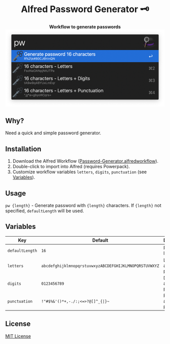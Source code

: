 <div align="center">
  <h1>Alfred Password Generator 🗝</h1>
</div>

<p align="center">
  <strong>Workflow to generate passwords</strong></br>
  <img src="./demo.png" width="530">
</p>

## Why?

Need a quick and simple password generator.

## Installation

1. Download the Alfred Workflow ([Password-Generator.alfredworkflow](https://github.com/epilande/alfred-password-generator/releases/latest/download/Password-Generator.alfredworkflow)).
1. Double-click to import into Alfred (requires Powerpack).
1. Customize workflow variables `letters`, `digits`, `punctuation` (see [Variables](#variables)).

## Usage

`pw {length}` - Generate password with `{length}` characters. If `{length}` not specified, `defaultLength` will be used.

## Variables

| Key             | Default                                                | Description                      |
| --------------- | ------------------------------------------------------ | -------------------------------- |
| `defaultLength` | `16`                                                   | Password length.                 |
| `letters`       | `abcdefghijklmnopqrstuvwxyzABCDEFGHIJKLMNOPQRSTUVWXYZ` | Letters allowed in password.     |
| `digits`        | `0123456789`                                           | Digits allowed in password.      |
| `punctuation`   | `!"#$%&'()*+,-./:;<=>?@[]^_{\|}~`                      | Punctuation allowed in password. |

## License

[MIT License](https://oss.ninja/mit/epilande/)
